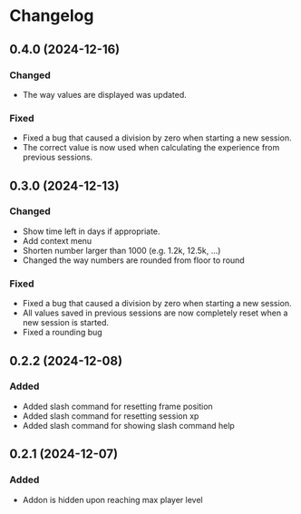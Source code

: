 # Changelog

## 0.4.0 (2024-12-16)

### Changed

-   The way values are displayed was updated.

### Fixed

-   Fixed a bug that caused a division by zero when starting a new session.
-   The correct value is now used when calculating the experience from previous sessions.

## 0.3.0 (2024-12-13)

### Changed

-   Show time left in days if appropriate.
-   Add context menu
-   Shorten number larger than 1000 (e.g. 1.2k, 12.5k, …)
-   Changed the way numbers are rounded from floor to round

### Fixed

-   Fixed a bug that caused a division by zero when starting a new session.
-   All values saved in previous sessions are now completely reset when a new session is started.
-   Fixed a rounding bug

## 0.2.2 (2024-12-08)

### Added

-   Added slash command for resetting frame position
-   Added slash command for resetting session xp
-   Added slash command for showing slash command help

## 0.2.1 (2024-12-07)

### Added

-   Addon is hidden upon reaching max player level
